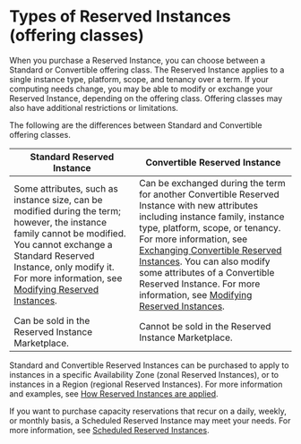 # Types of Reserved Instances \(offering classes\)<a name="reserved-instances-types"></a>

When you purchase a Reserved Instance, you can choose between a Standard or Convertible offering class\. The Reserved Instance applies to a single instance type, platform, scope, and tenancy over a term\. If your computing needs change, you may be able to modify or exchange your Reserved Instance, depending on the offering class\. Offering classes may also have additional restrictions or limitations\.

The following are the differences between Standard and Convertible offering classes\.


| Standard Reserved Instance | Convertible Reserved Instance | 
| --- | --- | 
| Some attributes, such as instance size, can be modified during the term; however, the instance family cannot be modified\. You cannot exchange a Standard Reserved Instance, only modify it\. For more information, see [Modifying Reserved Instances](ri-modifying.md)\. | Can be exchanged during the term for another Convertible Reserved Instance with new attributes including instance family, instance type, platform, scope, or tenancy\. For more information, see [Exchanging Convertible Reserved Instances](ri-convertible-exchange.md)\. You can also modify some attributes of a Convertible Reserved Instance\. For more information, see [Modifying Reserved Instances](ri-modifying.md)\. | 
| Can be sold in the Reserved Instance Marketplace\. | Cannot be sold in the Reserved Instance Marketplace\. | 

Standard and Convertible Reserved Instances can be purchased to apply to instances in a specific Availability Zone \(zonal Reserved Instances\), or to instances in a Region \(regional Reserved Instances\)\. For more information and examples, see [How Reserved Instances are applied](apply_ri.md)\. 

If you want to purchase capacity reservations that recur on a daily, weekly, or monthly basis, a Scheduled Reserved Instance may meet your needs\. For more information, see [Scheduled Reserved Instances](ec2-scheduled-instances.md)\.